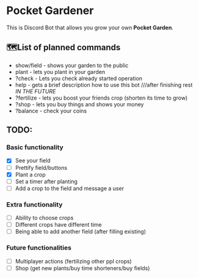 # Pocket Gardener

This is Discord Bot that allows you grow your own **Pocket Garden**.

## 🗺️List of planned commands

- show/field - shows your garden to the public
- plant - lets you plant in your garden
- ?check - Lets you check already started operation
- help - gets a brief description how to use this bot ///after finishing rest
*IN THE FUTURE*
- ?fertilize - lets you boost your friends crop (shorten its time to grow)
- ?shop - lets you buy things and shows your money
- ?balance - check your coins

## TODO:

### Basic functionality
- [X] See your field
- [ ] Prettify field/buttons
- [X] Plant a crop
- [ ] Set a timer after planting
- [ ] Add a crop to the field and message a user
### Extra functionality
- [ ] Ability to choose crops 
- [ ] Different crops have different time
- [ ] Being able to add another field (after filling existing)
### Future functionalities
- [ ] Multiplayer actions (fertilizing other ppl crops)
- [ ] Shop (get new plants/buy time shorteners/buy fields)
